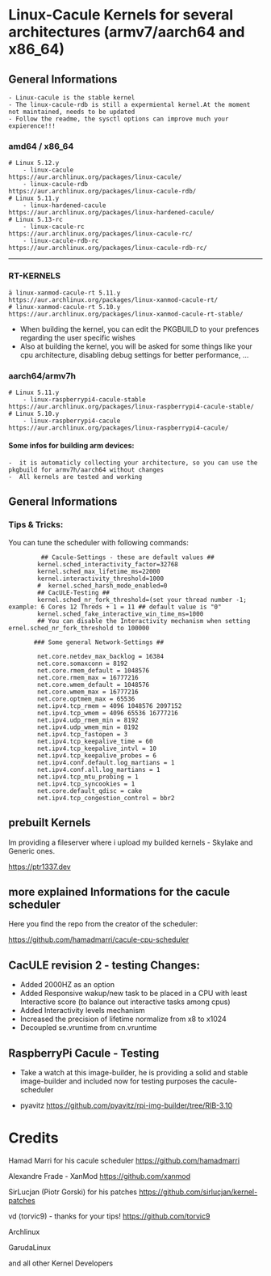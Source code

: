 # Linux-Cacule Kernels for several architectures (armv7/aarch64 and x86_64)

## General Informations

    - Linux-cacule is the stable kernel
    - The linux-cacule-rdb is still a expermiental kernel.At the moment not maintained, needs to be updated
    - Follow the readme, the sysctl options can improve much your expierence!!!

### amd64 /  x86_64

    # Linux 5.12.y
        - linux-cacule                         https://aur.archlinux.org/packages/linux-cacule/
        - linux-cacule-rdb                     https://aur.archlinux.org/packages/linux-cacule-rdb/
    # Linux 5.11.y
        - linux-hardened-cacule                https://aur.archlinux.org/packages/linux-hardened-cacule/
    # Linux 5.13-rc
        - linux-cacule-rc                      https://aur.archlinux.org/packages/linux-cacule-rc/
        - linux-cacule-rdb-rc                  https://aur.archlinux.org/packages/linux-cacule-rdb-rc/

 ---
 ### RT-KERNELS

    ä linux-xanmod-cacule-rt 5.11.y             https://aur.archlinux.org/packages/linux-xanmod-cacule-rt/
    # linux-xanmod-cacule-rt 5.10.y             https://aur.archlinux.org/packages/linux-xanmod-cacule-rt-stable/


- When building the kernel, you can edit the PKGBUILD to your prefences regarding the user specific wishes
- Also at building the kernel, you will be asked for some things like your cpu architecture, disabling debug settings for better performance, ...

### aarch64/armv7h

    # Linux 5.11.y
        - linux-raspberrypi4-cacule-stable      https://aur.archlinux.org/packages/linux-raspberrypi4-cacule-stable/
    # Linux 5.10.y
        - linux-raspberrypi4-cacule             https://aur.archlinux.org/packages/linux-raspberrypi4-cacule/


#### Some infos for building  arm devices:
    -  it is automaticly collecting your architecture, so you can use the pkgbuild for armv7h/aarch64 without changes
    -  All kernels are tested and working


## General Informations

### Tips & Tricks:

You can tune the scheduler with following commands:

             ## Cacule-Settings - these are default values ##
            kernel.sched_interactivity_factor=32768
            kernel.sched_max_lifetime_ms=22000
            kernel.interactivity_threshold=1000
            #  kernel.sched_harsh_mode_enabled=0
            ## CacULE-Testing ##
            kernel.sched_nr_fork_threshold=(set your thread number -1; example: 6 Cores 12 Threds + 1 = 11 ## default value is "0"
            kernel.sched_fake_interactive_win_time_ms=1000
            ## You can disable the Interactivity mechanism when setting ernel.sched_nr_fork_threshold to 100000

           ### Some general Network-Settings ##

            net.core.netdev_max_backlog = 16384
            net.core.somaxconn = 8192
            net.core.rmem_default = 1048576
            net.core.rmem_max = 16777216
            net.core.wmem_default = 1048576
            net.core.wmem_max = 16777216
            net.core.optmem_max = 65536
            net.ipv4.tcp_rmem = 4096 1048576 2097152
            net.ipv4.tcp_wmem = 4096 65536 16777216
            net.ipv4.udp_rmem_min = 8192
            net.ipv4.udp_wmem_min = 8192
            net.ipv4.tcp_fastopen = 3
            net.ipv4.tcp_keepalive_time = 60
            net.ipv4.tcp_keepalive_intvl = 10
            net.ipv4.tcp_keepalive_probes = 6
            net.ipv4.conf.default.log_martians = 1
            net.ipv4.conf.all.log_martians = 1
            net.ipv4.tcp_mtu_probing = 1
            net.ipv4.tcp_syncookies = 1
            net.core.default_qdisc = cake
            net.ipv4.tcp_congestion_control = bbr2


## prebuilt Kernels

Im providing a fileserver where i upload my builded kernels - Skylake and Generic ones.

https://ptr1337.dev

##  more explained Informations for the cacule scheduler

Here you find the repo from the creator of the scheduler:

https://github.com/hamadmarri/cacule-cpu-scheduler

## CacULE revision 2 - testing Changes:

- Added 2000HZ as an option
- Added Responsive wakup/new task to be placed in a CPU with least Interactive score (to balance out interactive tasks among cpus)
- Added Interactivity levels mechanism
- Increased the precision of lifetime normalize from x8 to x1024
- Decoupled se.vruntime from cn.vruntime

## RaspberryPi Cacule - Testing

- Take a watch at this image-builder, he is providing a solid and stable image-builder and included now for testing purposes the cacule-scheduler

- pyavitz  https://github.com/pyavitz/rpi-img-builder/tree/RIB-3.10

# Credits

Hamad Marri for his cacule scheduler https://github.com/hamadmarri

Alexandre Frade - XanMod https://github.com/xanmod

SirLucjan (Piotr Gorski) for his patches https://github.com/sirlucjan/kernel-patches

vd (torvic9) - thanks for your tips! https://github.com/torvic9

Archlinux

GarudaLinux

and all other Kernel Developers
